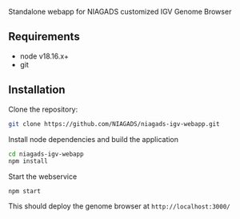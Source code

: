 Standalone webapp for NIAGADS customized IGV Genome Browser 

## Requirements

* node v18.16.x+
* git

## Installation

Clone the repository:

```bash
git clone https://github.com/NIAGADS/niagads-igv-webapp.git
```

Install node dependencies and build the application

```bash
cd niagads-igv-webapp
npm install
```

Start the webservice

```
npm start
```

This should deploy the genome browser at `http://localhost:3000/`


